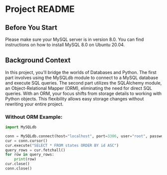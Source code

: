 # Project README

## Before You Start
Please make sure your MySQL server is in version 8.0. You can find instructions on how to install MySQL 8.0 on Ubuntu 20.04.

## Background Context
In this project, you'll bridge the worlds of Databases and Python. The first part involves using the MySQLdb module to connect to a MySQL database and execute SQL queries. The second part utilizes the SQLAlchemy module, an Object-Relational Mapper (ORM), eliminating the need for direct SQL queries. With an ORM, your focus shifts from storage details to working with Python objects. This flexibility allows easy storage changes without rewriting your entire project.

### Without ORM Example:
```python
import MySQLdb

conn = MySQLdb.connect(host="localhost", port=3306, user="root", passwd="root", db="my_db", charset="utf8")
cur = conn.cursor()
cur.execute("SELECT * FROM states ORDER BY id ASC")
query_rows = cur.fetchall()
for row in query_rows:
    print(row)
cur.close()
conn.close()
